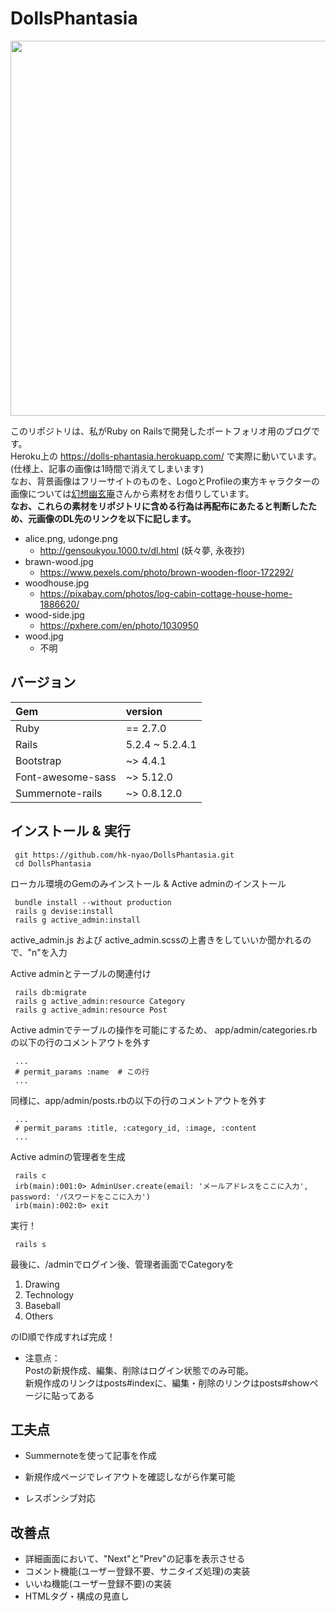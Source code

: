 # DollsPhantasia


<img src="mainpage.png" width=600>


このリポジトリは、私がRuby on Railsで開発したポートフォリオ用のブログです。<br>
Heroku上の https://dolls-phantasia.herokuapp.com/ で実際に動いています。(仕様上、記事の画像は1時間で消えてしまいます)<br>
なお、背景画像はフリーサイトのものを、LogoとProfileの東方キャラクターの画像については[幻想幽玄庵](http://gensoukyou.1000.tv/index.html)さんから素材をお借りしています。<br>
**なお、これらの素材をリポジトリに含める行為は再配布にあたると判断したため、元画像のDL先のリンクを以下に記します。**
- alice.png, udonge.png
  - http://gensoukyou.1000.tv/dl.html (妖々夢, 永夜抄)
- brawn-wood.jpg
  - https://www.pexels.com/photo/brown-wooden-floor-172292/
- woodhouse.jpg
  - https://pixabay.com/photos/log-cabin-cottage-house-home-1886620/
- wood-side.jpg
  - https://pxhere.com/en/photo/1030950
- wood.jpg
  - 不明

## バージョン
  | Gem               | version          |
  |:------------------|:-----------------|
  | Ruby              | == 2.7.0         |
  | Rails             | 5.2.4 ~ 5.2.4.1  |
  | Bootstrap         | ~> 4.4.1         |
  | Font-awesome-sass | ~> 5.12.0        |
  | Summernote-rails  | ~> 0.8.12.0      |

## インストール & 実行
```
 git https://github.com/hk-nyao/DollsPhantasia.git
 cd DollsPhantasia
```
ローカル環境のGemのみインストール & Active adminのインストール
```
 bundle install --without production
 rails g devise:install
 rails g active_admin:install
 ```
active_admin.js および active_admin.scssの上書きをしていいか聞かれるので、"n"を入力

Active adminとテーブルの関連付け
```
 rails db:migrate
 rails g active_admin:resource Category
 rails g active_admin:resource Post
```

Active adminでテーブルの操作を可能にするため、
app/admin/categories.rbの以下の行のコメントアウトを外す
```
 ...
 # permit_params :name  # この行
 ...
```

同様に、app/admin/posts.rbの以下の行のコメントアウトを外す
```
 ...
 # permit_params :title, :category_id, :image, :content
 ...
```

Active adminの管理者を生成
```
 rails c
 irb(main):001:0> AdminUser.create(email: 'メールアドレスをここに入力', password: 'パスワードをここに入力')
 irb(main):002:0> exit
```


実行！
```
 rails s
```

最後に、/adminでログイン後、管理者画面でCategoryを
  1. Drawing
  2. Technology
  3. Baseball
  4. Others

のID順で作成すれば完成！<br>
* 注意点：<br>
 Postの新規作成、編集、削除はログイン状態でのみ可能。<br>
 新規作成のリンクはposts#indexに、編集・削除のリンクはposts#showページに貼ってある

## 工夫点
  * Summernoteを使って記事を作成
   - 新規作成ページでレイアウトを確認しながら作業可能
  * レスポンシブ対応

## 改善点
  * 詳細画面において、"Next"と"Prev"の記事を表示させる
  * コメント機能(ユーザー登録不要、サニタイズ処理)の実装
  * いいね機能(ユーザー登録不要)の実装
  * HTMLタグ・構成の見直し
